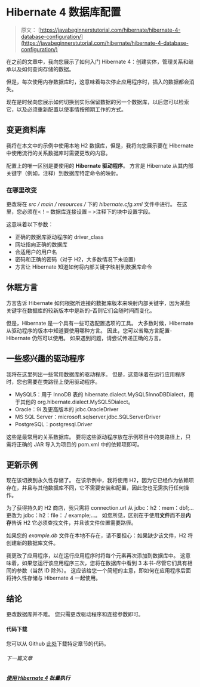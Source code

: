 # Hibernate 4 数据库配置

> 原文： [https://javabeginnerstutorial.com/hibernate/hibernate-4-database-configuration/](https://javabeginnerstutorial.com/hibernate/hibernate-4-database-configuration/)

在之前的文章中，我向您展示了如何入门 Hibernate 4：创建实体，管理关系和继承以及如何查询存储的数据。

但是，每次使用内存数据库时，这意味着每次停止应用程序时，插入的数据都会消失。

现在是时候向您展示如何切换到实际保留数据的另一个数据库，以后您可以检索它，以及必须重新配置以使事情按预期工作的方式。

## 变更资料库

我将在本文中的示例中使用本地 H2 数据库，但是，我将向您展示要在 Hibernate 中使用流行的关系数据库时需要更改的内容。

配置上的唯一区别是要使用的 **Hibernate 驱动程序**。 方言是 Hibernate 从其内部关键字（例如，注释）到数据库特定命令的映射。

### 在哪里改变

更改将在 *src / main / resources /* 下的 *hibernate.cfg.xml* 文件中进行。 在这里，您必须在<！– 数据库连接设置 – >注释下的块中设置字段。

这意味着以下参数：

*   正确的数据库驱动程序的 driver_class
*   网址指向正确的数据库
*   合适用户的用户名
*   密码和正确的密码（对于 H2，大多数情况下未设置）
*   方言让 Hibernate 知道如何将内部关键字映射到数据库命令

## 休眠方言

方言告诉 Hibernate 如何根据所连接的数据库版本来映射内部关键字，因为某些关键字在数据库的较新版本中是新的-否则它们会随时间而变化。

但是，Hibernate 是一个具有一些可选配置选项的工具。 大多数时候，Hibernate 从驱动程序的版本中知道要使用哪种方言。 因此，您可以省略方言配置-Hibernate 仍然可以使用。 如果遇到问题，请尝试传递正确的方言。

## 一些感兴趣的驱动程序

我将在这里列出一些常用数据库的驱动程序。 但是，这意味着在运行应用程序时，您也需要在类路径上使用驱动程序。

*   MySQL5：用于 InnoDB 表的 hibernate.dialect.MySQL5InnoDBDialect，用于其他的 org.hibernate.dialect.MySQL5Dialect。
*   Oracle：9i 及更高版本的 jdbc.OracleDriver
*   MS SQL Server：microsoft.sqlserver.jdbc.SQLServerDriver
*   PostgreSQL：postgresql.Driver

这些是最常用的关系数据库。 要将这些驱动程序放在示例项目中的类路径上，只需将正确的 JAR 导入为项目的 pom.xml 中的依赖项即可。

## 更新示例

现在该切换到永久性存储了。 在该示例中，我将使用 H2，因为它已经作为依赖项存在，并且与其他数据库不同，它不需要安装和配置，因此您也无需执行任何操作。

为了获得持久的 H2 商店，我只需将 connection.url 从 jdbc：h2：mem：db1;…更改为 jdbc：h2：file：./ example;…。 如您所见，区别在于使用**文件**而不是**内存**告诉 H2 它必须查找文件，并且该文件位置需要路径。

如果您的 *example.db* 文件在本地不存在，请不要担心：如果缺少该文件，H2 将创建新的数据库文件。

我更改了应用程序，以在运行应用程序时将每个元素再次添加到数据库中。 这意味着，如果您运行该应用程序三次，您将在数据库中看到 3 本书-尽管它们具有相同的参数（当然 ID 除外）。 这应该给您一个简短的主意，即如何在应用程序后面将持久性存储与 Hibernate 4 一起使用。

## 结论

更改数据库并不难。 您只需更改驱动程序和连接参数即可。

#### 代码下载

您可以从 Github [此处](https://github.com/JBTAdmin/Hibernate)下载特定章节的代码。

###### 下一篇文章

##### [使用 Hibernate 4](https://javabeginnerstutorial.com/hibernate/batch-execution-with-hibernate-4/ "Batch execution with Hibernate 4") 批量执行